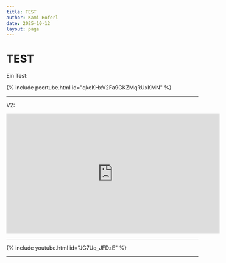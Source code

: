 ```yaml
---
title: TEST
author: Kami Hoferl
date: 2025-10-12
layout: page
---
```

# TEST

Ein Test:

 {% include peertube.html id="qkeKHxV2Fa9GKZMqRUxKMN" %}

 ---

 V2:

 <iframe title="Découvrez le fédiverse : une nouvelle ère pour les réseaux sociaux" width="560" height="315" src="https://videos.domainepublic.net/videos/embed/jDvmUExMNQyudisHb33vjM" frameborder="0" allowfullscreen="" sandbox="allow-same-origin allow-scripts allow-popups allow-forms"></iframe>

 ---

 {% include youtube.html id="JG7Uq_JFDzE" %}  

 ---